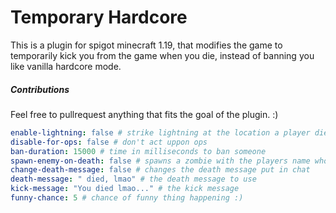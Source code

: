 # Temporary Hardcore
This is a plugin for spigot minecraft 1.19, that modifies the game to temporarily kick you from the game when you die, instead of banning you like vanilla hardcore mode.

##### Contributions
Feel free to pullrequest anything that fits the goal of the plugin. :)

```yml
enable-lightning: false # strike lightning at the location a player dies
disable-for-ops: false # don't act uppon ops
ban-duration: 15000 # time in milliseconds to ban someone
spawn-enemy-on-death: false # spawns a zombie with the players name who died on death
change-death-message: false # changes the death message put in chat
death-message: " died, lmao" # the death message to use
kick-message: "You died lmao..." # the kick message
funny-chance: 5 # chance of funny thing happening :)
```